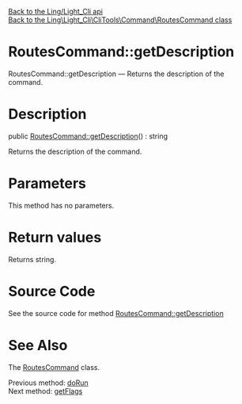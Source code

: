 [Back to the Ling/Light_Cli api](https://github.com/lingtalfi/Light_Cli/blob/master/doc/api/Ling/Light_Cli.md)<br>
[Back to the Ling\Light_Cli\CliTools\Command\RoutesCommand class](https://github.com/lingtalfi/Light_Cli/blob/master/doc/api/Ling/Light_Cli/CliTools/Command/RoutesCommand.md)


RoutesCommand::getDescription
================



RoutesCommand::getDescription — Returns the description of the command.




Description
================


public [RoutesCommand::getDescription](https://github.com/lingtalfi/Light_Cli/blob/master/doc/api/Ling/Light_Cli/CliTools/Command/RoutesCommand/getDescription.md)() : string




Returns the description of the command.




Parameters
================

This method has no parameters.


Return values
================

Returns string.








Source Code
===========
See the source code for method [RoutesCommand::getDescription](https://github.com/lingtalfi/Light_Cli/blob/master/CliTools/Command/RoutesCommand.php#L69-L74)


See Also
================

The [RoutesCommand](https://github.com/lingtalfi/Light_Cli/blob/master/doc/api/Ling/Light_Cli/CliTools/Command/RoutesCommand.md) class.

Previous method: [doRun](https://github.com/lingtalfi/Light_Cli/blob/master/doc/api/Ling/Light_Cli/CliTools/Command/RoutesCommand/doRun.md)<br>Next method: [getFlags](https://github.com/lingtalfi/Light_Cli/blob/master/doc/api/Ling/Light_Cli/CliTools/Command/RoutesCommand/getFlags.md)<br>

